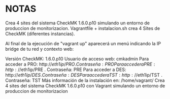 # NOTAS

Crea 4 sites del sistema CheckMK 1.6.0.p10 simulando un entorno de produccion de monitorizacion.
Vagrantfile + instalacion.sh crea 4 Sites de CheckMK (diferentes instancias).

Al final de la ejecución de "vagrant up" aparecerá un menú indicando la IP bridge de tu red y contexto web:


Versión CheckMK:                                    1.6.0.p10
Usuario de acceso web:                               cmkadmin
Para acceder a PRO: http://$eth1ip/PRO . Contraseña: PRO
Para acceder a PRE: http://$eth1ip/PRE . Contraseña: PRE
Para acceder a DES: http://$eth1ip/DES . Contraseña: DES
Para acceder a TST: http://$eth1ip/TST . Contraseña: TST
Más información de la instalación en:          /home/vagrant/
Crea 4 sites del sistema CheckMK 1.6.0.p10 con Vagrant simulando un entorno de produccion de monitorizacion
